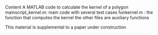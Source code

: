 Content
A MATLAB code to calculate the kernel of a polygon
mainscript_kernel.m: main code with several test cases
funkernel.m : the function that computes the kernel
the other files are auxiliary functions 

This material is supplemental to a paper under construction
